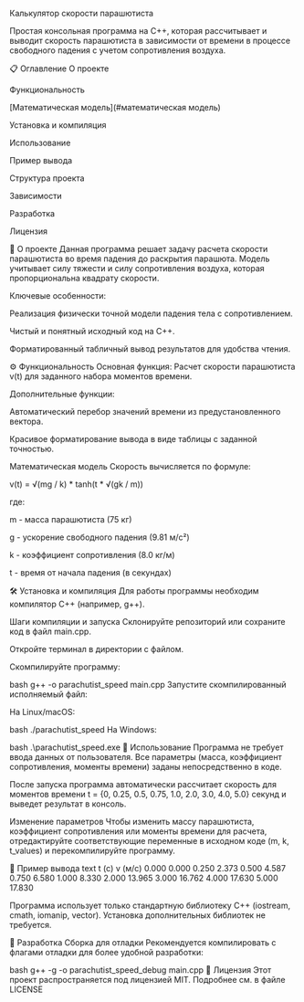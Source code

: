 Калькулятор скорости парашютиста

Простая консольная программа на C++, которая рассчитывает и выводит скорость парашютиста в зависимости от времени в процессе свободного падения с учетом сопротивления воздуха.

📋 Оглавление
О проекте

Функциональность

[Математическая модель](#математическая модель)

Установка и компиляция

Использование

Пример вывода

Структура проекта

Зависимости

Разработка

Лицензия

🚀 О проекте
Данная программа решает задачу расчета скорости парашютиста во время падения до раскрытия парашюта. Модель учитывает силу тяжести и силу сопротивления воздуха, которая пропорциональна квадрату скорости.

Ключевые особенности:

Реализация физически точной модели падения тела с сопротивлением.

Чистый и понятный исходный код на C++.

Форматированный табличный вывод результатов для удобства чтения.

⚙️ Функциональность
Основная функция: Расчет скорости парашютиста v(t) для заданного набора моментов времени.

Дополнительные функции:

Автоматический перебор значений времени из предустановленного вектора.

Красивое форматирование вывода в виде таблицы с заданной точностью.

Математическая модель
Скорость вычисляется по формуле:

v(t) = √(mg / k) * tanh(t * √(gk / m))

где:

m - масса парашютиста (75 кг)

g - ускорение свободного падения (9.81 м/с²)

k - коэффициент сопротивления (8.0 кг/м)

t - время от начала падения (в секундах)

🛠️ Установка и компиляция
Для работы программы необходим компилятор C++ (например, g++).

Шаги компиляции и запуска
Склонируйте репозиторий или сохраните код в файл main.cpp.

Откройте терминал в директории с файлом.

Скомпилируйте программу:

bash
g++ -o parachutist_speed main.cpp
Запустите скомпилированный исполняемый файл:

На Linux/macOS:

bash
./parachutist_speed
На Windows:

bash
.\parachutist_speed.exe
🎯 Использование
Программа не требует ввода данных от пользователя. Все параметры (масса, коэффициент сопротивления, моменты времени) заданы непосредственно в коде.

После запуска программа автоматически рассчитает скорость для моментов времени t = {0, 0.25, 0.5, 0.75, 1.0, 2.0, 3.0, 4.0, 5.0} секунд и выведет результат в консоль.

Изменение параметров
Чтобы изменить массу парашютиста, коэффициент сопротивления или моменты времени для расчета, отредактируйте соответствующие переменные в исходном коде (m, k, t_values) и перекомпилируйте программу.

📸 Пример вывода
text
t (с)   v (м/с)
0.000   0.000
0.250   2.373
0.500   4.587
0.750   6.580
1.000   8.330
2.000   13.965
3.000   16.762
4.000   17.630
5.000   17.830

Программа использует только стандартную библиотеку C++ (iostream, cmath, iomanip, vector). Установка дополнительных библиотек не требуется.

🧪 Разработка
Сборка для отладки
Рекомендуется компилировать с флагами отладки для более удобной разработки:

bash
g++ -g -o parachutist_speed_debug main.cpp
📄 Лицензия
Этот проект распространяется под лицензией MIT. Подробнее см. в файле LICENSE
